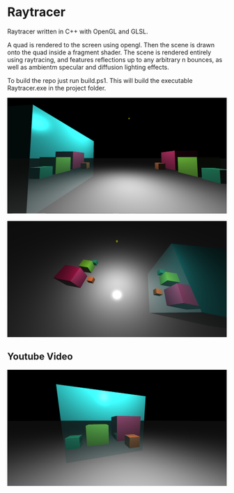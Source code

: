# Raytracer
Raytracer written in C++ with OpenGL and GLSL.

A quad is rendered to the screen using opengl. Then the scene is drawn onto the quad inside a fragment shader. The scene is rendered entirely using raytracing, and features reflections up to any arbitrary n bounces, as well as ambientm specular and diffusion lighting effects.

To build the repo just run build.ps1. This will build the executable Raytracer.exe in the project folder.

![example #1](images/sample1.png)

![example #2](images/sample2.png)

## Youtube Video

[![Youtube Video](images/sample3.png)](https://www.youtube.com/watch?v=67BFK78WmpQ)
